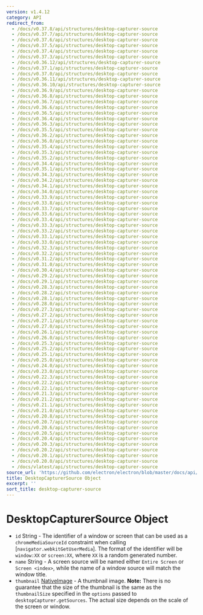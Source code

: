 ```yaml
---
version: v1.4.12
category: API
redirect_from:
  - /docs/v0.37.8/api/structures/desktop-capturer-source
  - /docs/v0.37.7/api/structures/desktop-capturer-source
  - /docs/v0.37.6/api/structures/desktop-capturer-source
  - /docs/v0.37.5/api/structures/desktop-capturer-source
  - /docs/v0.37.4/api/structures/desktop-capturer-source
  - /docs/v0.37.3/api/structures/desktop-capturer-source
  - /docs/v0.36.12/api/structures/desktop-capturer-source
  - /docs/v0.37.1/api/structures/desktop-capturer-source
  - /docs/v0.37.0/api/structures/desktop-capturer-source
  - /docs/v0.36.11/api/structures/desktop-capturer-source
  - /docs/v0.36.10/api/structures/desktop-capturer-source
  - /docs/v0.36.9/api/structures/desktop-capturer-source
  - /docs/v0.36.8/api/structures/desktop-capturer-source
  - /docs/v0.36.7/api/structures/desktop-capturer-source
  - /docs/v0.36.6/api/structures/desktop-capturer-source
  - /docs/v0.36.5/api/structures/desktop-capturer-source
  - /docs/v0.36.4/api/structures/desktop-capturer-source
  - /docs/v0.36.3/api/structures/desktop-capturer-source
  - /docs/v0.35.5/api/structures/desktop-capturer-source
  - /docs/v0.36.2/api/structures/desktop-capturer-source
  - /docs/v0.36.0/api/structures/desktop-capturer-source
  - /docs/v0.35.4/api/structures/desktop-capturer-source
  - /docs/v0.35.3/api/structures/desktop-capturer-source
  - /docs/v0.35.2/api/structures/desktop-capturer-source
  - /docs/v0.34.4/api/structures/desktop-capturer-source
  - /docs/v0.35.1/api/structures/desktop-capturer-source
  - /docs/v0.34.3/api/structures/desktop-capturer-source
  - /docs/v0.34.2/api/structures/desktop-capturer-source
  - /docs/v0.34.1/api/structures/desktop-capturer-source
  - /docs/v0.34.0/api/structures/desktop-capturer-source
  - /docs/v0.33.9/api/structures/desktop-capturer-source
  - /docs/v0.33.8/api/structures/desktop-capturer-source
  - /docs/v0.33.7/api/structures/desktop-capturer-source
  - /docs/v0.33.6/api/structures/desktop-capturer-source
  - /docs/v0.33.4/api/structures/desktop-capturer-source
  - /docs/v0.33.3/api/structures/desktop-capturer-source
  - /docs/v0.33.2/api/structures/desktop-capturer-source
  - /docs/v0.33.1/api/structures/desktop-capturer-source
  - /docs/v0.33.0/api/structures/desktop-capturer-source
  - /docs/v0.32.3/api/structures/desktop-capturer-source
  - /docs/v0.32.2/api/structures/desktop-capturer-source
  - /docs/v0.31.2/api/structures/desktop-capturer-source
  - /docs/v0.31.0/api/structures/desktop-capturer-source
  - /docs/v0.30.4/api/structures/desktop-capturer-source
  - /docs/v0.29.2/api/structures/desktop-capturer-source
  - /docs/v0.29.1/api/structures/desktop-capturer-source
  - /docs/v0.28.3/api/structures/desktop-capturer-source
  - /docs/v0.28.2/api/structures/desktop-capturer-source
  - /docs/v0.28.1/api/structures/desktop-capturer-source
  - /docs/v0.28.0/api/structures/desktop-capturer-source
  - /docs/v0.27.3/api/structures/desktop-capturer-source
  - /docs/v0.27.2/api/structures/desktop-capturer-source
  - /docs/v0.27.1/api/structures/desktop-capturer-source
  - /docs/v0.27.0/api/structures/desktop-capturer-source
  - /docs/v0.26.1/api/structures/desktop-capturer-source
  - /docs/v0.26.0/api/structures/desktop-capturer-source
  - /docs/v0.25.3/api/structures/desktop-capturer-source
  - /docs/v0.25.2/api/structures/desktop-capturer-source
  - /docs/v0.25.1/api/structures/desktop-capturer-source
  - /docs/v0.25.0/api/structures/desktop-capturer-source
  - /docs/v0.24.0/api/structures/desktop-capturer-source
  - /docs/v0.23.0/api/structures/desktop-capturer-source
  - /docs/v0.22.3/api/structures/desktop-capturer-source
  - /docs/v0.22.2/api/structures/desktop-capturer-source
  - /docs/v0.22.1/api/structures/desktop-capturer-source
  - /docs/v0.21.3/api/structures/desktop-capturer-source
  - /docs/v0.21.2/api/structures/desktop-capturer-source
  - /docs/v0.21.1/api/structures/desktop-capturer-source
  - /docs/v0.21.0/api/structures/desktop-capturer-source
  - /docs/v0.20.8/api/structures/desktop-capturer-source
  - /docs/v0.20.7/api/structures/desktop-capturer-source
  - /docs/v0.20.6/api/structures/desktop-capturer-source
  - /docs/v0.20.5/api/structures/desktop-capturer-source
  - /docs/v0.20.4/api/structures/desktop-capturer-source
  - /docs/v0.20.3/api/structures/desktop-capturer-source
  - /docs/v0.20.2/api/structures/desktop-capturer-source
  - /docs/v0.20.1/api/structures/desktop-capturer-source
  - /docs/v0.20.0/api/structures/desktop-capturer-source
  - /docs/vlatest/api/structures/desktop-capturer-source
source_url: 'https://github.com/electron/electron/blob/master/docs/api/structures/desktop-capturer-source.md'
title: DesktopCapturerSource Object
excerpt: ''
sort_title: desktop-capturer-source
---
```

# DesktopCapturerSource Object

*   `id` String - The identifier of a window or screen that can be used as a `chromeMediaSourceId` constraint when calling [`navigator.webkitGetUserMedia`]. The format of the identifier will be `window:XX` or `screen:XX`, where `XX` is a random generated number.
*   `name` String - A screen source will be named either `Entire Screen` or `Screen <index>`, while the name of a window source will match the window title.
*   `thumbnail` [NativeImage]({{site.baseurl}}/docs/api/native-image) - A thumbnail image. **Note:** There is no guarantee that the size of the thumbnail is the same as the `thumbnailSize` specified in the `options` passed to `desktopCapturer.getSources`. The actual size depends on the scale of the screen or window.
